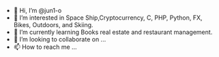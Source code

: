 - 👋 Hi, I’m @jun1-o
- 👀 I’m interested in Space Ship,Cryptocurrency, C, PHP, Python, FX, Bikes, Outdoors, and Skiing.
- 🌱 I’m currently learning Books  real estate and restaurant management.
- 💞️ I’m looking to collaborate on ...
- 📫 How to reach me ...

<!---
jun1-o/jun1-o is a ✨ special ✨ repository because its `README.md` (this file) appears on your GitHub profile.
You can click the Preview link to take a look at your changes.
--->
